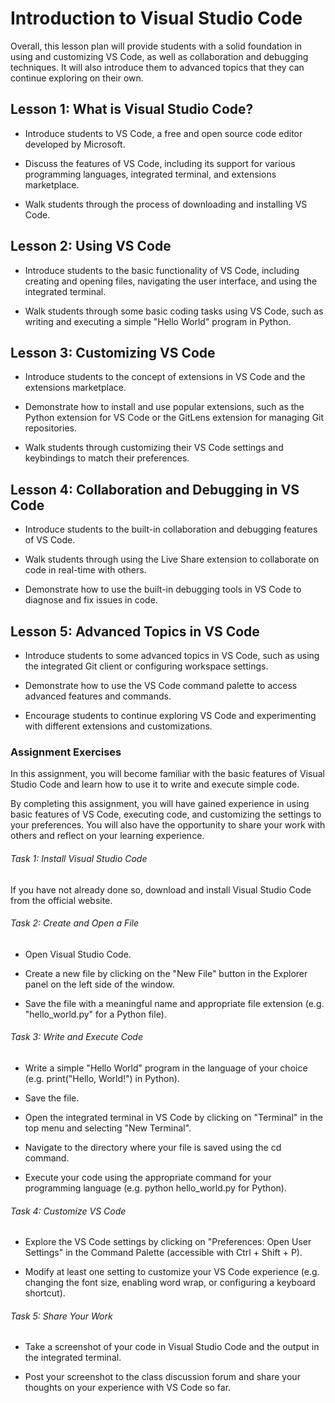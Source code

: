 # Introduction to Visual Studio Code


Overall, this lesson plan will provide students with a solid foundation in using and customizing VS Code, as well as collaboration and debugging techniques. It will also introduce them to advanced topics that they can continue exploring on their own.




## Lesson 1: What is Visual Studio Code?

* Introduce students to VS Code, a free and open source code editor developed by Microsoft.

* Discuss the features of VS Code, including its support for various programming languages, integrated terminal, and extensions marketplace.

* Walk students through the process of downloading and installing VS Code.


## Lesson 2: Using VS Code

* Introduce students to the basic functionality of VS Code, including creating and opening files, navigating the user interface, and using the integrated terminal.

* Walk students through some basic coding tasks using VS Code, such as writing and executing a simple "Hello World" program in Python.


## Lesson 3: Customizing VS Code

* Introduce students to the concept of extensions in VS Code and the extensions marketplace.

* Demonstrate how to install and use popular extensions, such as the Python extension for VS Code or the GitLens extension for managing Git repositories.

* Walk students through customizing their VS Code settings and keybindings to match their preferences.


## Lesson 4: Collaboration and Debugging in VS Code

* Introduce students to the built-in collaboration and debugging features of VS Code.

* Walk students through using the Live Share extension to collaborate on code in real-time with others.

* Demonstrate how to use the built-in debugging tools in VS Code to diagnose and fix issues in code.


## Lesson 5: Advanced Topics in VS Code

* Introduce students to some advanced topics in VS Code, such as using the integrated Git client or configuring workspace settings.

* Demonstrate how to use the VS Code command palette to access advanced features and commands.

* Encourage students to continue exploring VS Code and experimenting with different extensions and customizations.




### Assignment Exercises

In this assignment, you will become familiar with the basic features of Visual Studio Code and learn how to use it to write and execute simple code.

By completing this assignment, you will have gained experience in using basic features of VS Code, executing code, and customizing the settings to your preferences. You will also have the opportunity to share your work with others and reflect on your learning experience.


###### Task 1: Install Visual Studio Code

If you have not already done so, download and install Visual Studio Code from the official website.


###### Task 2: Create and Open a File

* Open Visual Studio Code.

* Create a new file by clicking on the "New File" button in the Explorer panel on the left side of the window.

* Save the file with a meaningful name and appropriate file extension (e.g. "hello_world.py" for a Python file).


###### Task 3: Write and Execute Code

* Write a simple "Hello World" program in the language of your choice (e.g. print("Hello, World!") in Python).

* Save the file.

* Open the integrated terminal in VS Code by clicking on "Terminal" in the top menu and selecting "New Terminal".

* Navigate to the directory where your file is saved using the cd command.

* Execute your code using the appropriate command for your programming language (e.g. python hello_world.py for Python).

###### Task 4: Customize VS Code

* Explore the VS Code settings by clicking on "Preferences: Open User Settings" in the Command Palette (accessible with Ctrl + Shift + P).

* Modify at least one setting to customize your VS Code experience (e.g. changing the font size, enabling word wrap, or configuring a keyboard shortcut).

###### Task 5: Share Your Work

* Take a screenshot of your code in Visual Studio Code and the output in the integrated terminal.

* Post your screenshot to the class discussion forum and share your thoughts on your experience with VS Code so far.



